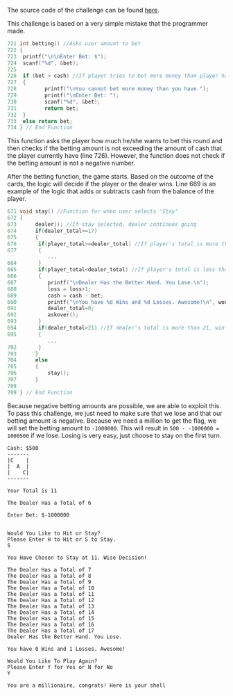 The source code of the challenge can be found [here](https://cboard.cprogramming.com/c-programming/114023-simple-blackjack-program.html).

This challenge is based on a very simple mistake that the programmer made.

```c
721 int betting() //Asks user amount to bet
722 {
723  printf("\n\nEnter Bet: $");
724  scanf("%d", &bet);
725  
726  if (bet > cash) //If player tries to bet more money than player has
727  {
728         printf("\nYou cannot bet more money than you have.");
729         printf("\nEnter Bet: ");
730         scanf("%d", &bet);
731         return bet;
732  }
733  else return bet;
734 } // End Function
```

This function asks the player how much he/she wants to bet this round and then checks if the betting amount is not exceeding the amount of cash that the player currently have (line 726). However, the function does not check if the betting amount is not a negative number.

After the betting function, the game starts. Based on the outcome of the cards, the logic will decide if the player or the dealer wins. Line 689 is an example of the logic that adds or subtracts cash from the balance of the player.

```c
671 void stay() //Function for when user selects 'Stay'
672 {
673      dealer(); //If stay selected, dealer continues going
674      if(dealer_total>=17)
675      {
676       if(player_total>=dealer_total) //If player's total is more than dealer's total, win
677       {
             ...
684       }
685       if(player_total<dealer_total) //If player's total is less than dealer's total, loss
686       {
687          printf("\nDealer Has the Better Hand. You Lose.\n");
688          loss = loss+1;
689          cash = cash - bet;
690          printf("\nYou have %d Wins and %d Losses. Awesome!\n", won, loss);
691          dealer_total=0;
692          askover();
693       }
694       if(dealer_total>21) //If dealer's total is more than 21, win
695       {
             ...
702       }
703      }
704      else
705      {
706          stay();
707      }
708       
709 } // End Function
```

Because negative betting amounts are possible, we are able to exploit this. To pass this challenge, we just need to make sure that we lose and that our betting amount is negative. Because we need a million to get the flag, we will set the betting amount to `-1000000`. This will result in `500 - -1000000 = 1000500` if we lose. Losing is very easy, just choose to stay on the first turn.

```
Cash: $500
-------
|C    |
|  A  |
|    C|
-------

Your Total is 11

The Dealer Has a Total of 6

Enter Bet: $-1000000


Would You Like to Hit or Stay?
Please Enter H to Hit or S to Stay.
S

You Have Chosen to Stay at 11. Wise Decision!

The Dealer Has a Total of 7
The Dealer Has a Total of 8
The Dealer Has a Total of 9
The Dealer Has a Total of 10
The Dealer Has a Total of 11
The Dealer Has a Total of 12
The Dealer Has a Total of 13
The Dealer Has a Total of 14
The Dealer Has a Total of 15
The Dealer Has a Total of 16
The Dealer Has a Total of 17
Dealer Has the Better Hand. You Lose.

You have 0 Wins and 1 Losses. Awesome!

Would You Like To Play Again?
Please Enter Y for Yes or N for No
Y

You are a millionaire, congrats! Here is your shell
```
